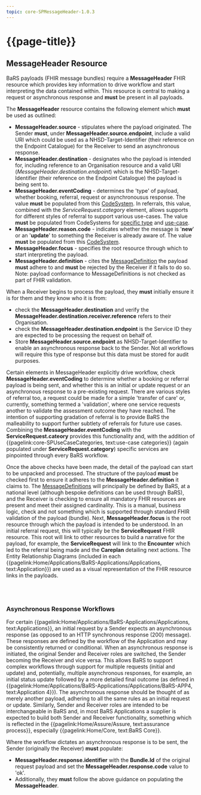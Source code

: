 ```yaml
---
topic: core-SPMessageHeader-1.0.3
---
```


# {{page-title}}

## MessageHeader Resource
BaRS payloads (FHIR message bundles) require a **MessageHeader** FHIR resource which provides key information to drive workflow and start interpreting the data contained within. This resource is central to making a request or asynchronous response and **must** be present in all payloads. 

The **MessageHeader** resource contains the following element which **must** be used as outlined: 
* **MessageHeader.source** -  stipulates where the payload originated. The Sender **must**, under **MessageHeader.source.endpoint**, include a valid URI which could be used as a NHSD-Target-Identifier (their reference on the Endpoint Catalogue) for the Receiver to send an asynchronous response.
* **MessageHeader.destination** - designates who the payload is intended for, including reference to an Organisation resource and a valid URI (*MessageHeader.destination.endpoint*) which is the NHSD-Target-Identifier (their reference on the Endpoint Catalogue) the payload is being sent to.
* **MessageHeader.eventCoding** - determines the 'type' of payload, whether booking, referral, request or asynchronousus response. The value **must** be populated from this [CodeSystem](https://simplifier.net/NHSBookingandReferrals/message-events-bars). In referrals, this value, combined with the *ServiceRequest.category* element, allows supports for different styles of referral to support various use-cases. The value **must** be populated from CodeSystems for [specific type](https://simplifier.net/NHSDigital/message-category-servicerequest) and [use-case](https://simplifier.net/nhsbookingandreferrals/usecases-categories-bars).
* **MessageHeader.reason.code** - indicates whether the message is '**new**' or an '**update**' to something the Receiver is already aware of. The value **must** be populated from this [CodeSystem](https://simplifier.net/NHSBookingandReferrals/message-reason-bars).
* **MessageHeader.focus** -  specifies the root resource through which to start interpreting the payload.
* **MessageHeader.definition** - cites the [MessageDefinition](https://simplifier.net/nhsbookingandreferrals/~resources?category=Example&exampletype=MessageDefinition&sortBy=DisplayName) the payload **must** adhere to and **must** be rejected by the Receiver if it fails to do so. Note: payload conformance to MessageDefinitions is not checked as part of FHIR validation.

When a Receiver begins to process the payload, they **must** initially ensure it is for them and they know who it is from:
* check the **MessageHeader.destination** and verify the **MessageHeader.destination.receiver.reference** refers to their Organisation. 
* check the **MessageHeader.destination.endpoint** is the Service ID they are expected to be processing the request on behalf of. 
* Store **MessageHeader.source.endpoint** as NHSD-Target-Identifier to enable an asynchronous response back to the Sender. Not all workflows will require this type of response but this data must be stored for audit purposes.

Certain elements in MessageHeader explicitly drive workflow, check **MessageHeader.eventCoding** to determine whether a booking or referral payload is being sent, and whether this is an initial or update request or an asynchronous response to a pre-existing request. There are various styles of referral too, a request could be made for a simple 'transfer of care' or, currently, something termed a 'validation', where one service requests another to validate the assessment outcome they have reached. The intention of supporting gradation of referral is to provide BaRS the malleability to support further subtlety of referrals for future use cases. Combining the **MessageHeader.eventCoding** with the **ServiceRequest.cateory** provides this functionality and, with the addition of {{pagelink:core-SPUseCaseCategories, text:use-case categories}} (again populated under **ServiceRequest.category**) specific services are pinpointed through every BaRS workflow. 

Once the above checks have been made, the detail of the payload can start to be unpacked and processed. The structure of the payload **must** be checked first to ensure it adheres to the **MessageHeader.definition** it claims to. The  [MessageDefinitions](https://simplifier.net/nhsbookingandreferrals/~resources?category=Example&exampletype=MessageDefinition&sortBy=DisplayName) will principally be defined by BaRS, at a national level (although bespoke definitions can be used through BaRS), and the Receiver is checking to ensure all mandatory FHIR resources are present and meet their assigned cardinality. This is a manual, business logic, check and not something which is supported through standard FHIR validation of the payload (bundle). 
Next, **MessageHeader.focus** is the root resource through which the payload is intended to be understood. In an initial referral request, this will typically be the **ServiceRequest** FHIR resource. This root will link to other resources to build a narrative for the payload, for example, the **ServiceRequest** will link to the **Encounter** which led to the referral being made and the **Careplan** detailing next actions. The Entity Relationship Diagrams (included in each {{pagelink:Home/Applications/BaRS-Applications/Applications, text:Application}}) are used as a visual representation of the FHIR resource links in the payloads.

<br>
<br>


### Asynchronous Response Workflows

For certain {{pagelink:Home/Applications/BaRS-Applications/Applications, text:Applications}}, an initial request by a Sender expects an asynchronous response (as opposed to an HTTP synchronous response (200) message). These responses are defined by the workflow of the Application and may be consistently returned or conditional. When an asynchronous response is initiated, the original Sender and Receiver roles are switched, the Sender becoming the Receiver and vice versa. This allows BaRS to support complex workflows through support for multiple requests (initial and update) and, potentially, multiple asynchronous responses, for example, an initial status update followed by a more detailed final outcome (as defined in {{pagelink:Home/Applications/BaRS-Applications/Applications/BaRS-APP4, text:Application 4}}). 
The asynchronous response should be thought of as merely another payload, adhering to all the same rules as an initial request or update. Similarly, Sender and Receiver roles are intended to be interchangeable in BaRS and, in most BaRS Applications a supplier is expected to build both Sender and Receiver functionality, something which is reflected in the {{pagelink:Home/Assure/Assure, text:assurance process}}, especially {{pagelink:Home/Core, text:BaRS Core}}.

Where the workflow dictates an asynchronous response is to be sent, the Sender (originally the Receiver) **must** populate: 
* **MessageHeader.response.identifier** with the **Bundle.Id** of the original request payload and set the **MessageHeader.response.code** value to 'ok'.
* Additionally, they **must** follow the above guidance on populating the **MessageHeader**. 








